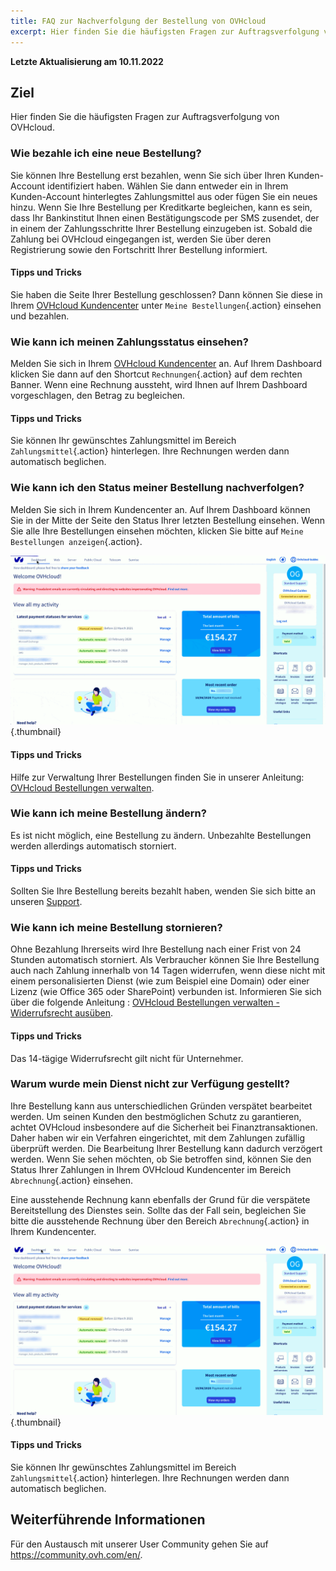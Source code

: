```yaml
---
title: FAQ zur Nachverfolgung der Bestellung von OVHcloud
excerpt: Hier finden Sie die häufigsten Fragen zur Auftragsverfolgung von OVHcloud
---
```


**Letzte Aktualisierung am 10.11.2022**

## Ziel

Hier finden Sie die häufigsten Fragen zur Auftragsverfolgung von OVHcloud.

### Wie bezahle ich eine neue Bestellung?

Sie können Ihre Bestellung erst bezahlen, wenn Sie sich über Ihren Kunden-Account identifiziert haben. Wählen Sie dann entweder ein in Ihrem Kunden-Account hinterlegtes Zahlungsmittel aus oder fügen Sie ein neues hinzu. Wenn Sie Ihre Bestellung per Kreditkarte begleichen, kann es sein, dass Ihr Bankinstitut Ihnen einen Bestätigungscode per SMS zusendet, der in einem der Zahlungsschritte Ihrer Bestellung einzugeben ist. Sobald die Zahlung bei OVHcloud eingegangen ist, werden Sie über deren Registrierung sowie den Fortschritt Ihrer Bestellung informiert.

#### Tipps und Tricks

Sie haben die Seite Ihrer Bestellung geschlossen? Dann können Sie diese in Ihrem [OVHcloud Kundencenter](https://www.ovh.com/auth/?action=gotomanager&from=https://www.ovh.de/&ovhSubsidiary=de) unter `Meine Bestellungen`{.action} einsehen und bezahlen.

### Wie kann ich meinen Zahlungsstatus einsehen?

Melden Sie sich in Ihrem [OVHcloud Kundencenter](https://www.ovh.com/auth/?action=gotomanager&from=https://www.ovh.de/&ovhSubsidiary=de) an. Auf Ihrem Dashboard klicken Sie dann auf den Shortcut `Rechnungen`{.action} auf dem rechten Banner. Wenn eine Rechnung aussteht, wird Ihnen auf Ihrem Dashboard vorgeschlagen, den Betrag zu begleichen.

#### Tipps und Tricks

Sie können Ihr gewünschtes Zahlungsmittel im Bereich `Zahlungsmittel`{.action} hinterlegen. Ihre Rechnungen werden dann automatisch beglichen.

### Wie kann ich den Status meiner Bestellung nachverfolgen?

Melden Sie sich in Ihrem Kundencenter an. Auf Ihrem Dashboard können Sie in der Mitte der Seite den Status Ihrer letzten Bestellung einsehen. Wenn Sie alle Ihre Bestellungen einsehen möchten, klicken Sie bitte auf `Meine Bestellungen anzeigen`{.action}.

![Bestellung nachverfolgen](images/order_final-min.gif){.thumbnail}

#### Tipps und Tricks
Hilfe zur Verwaltung Ihrer Bestellungen finden Sie in unserer Anleitung: [OVHcloud Bestellungen verwalten](https://docs.ovh.com/de/billing/bestellungen-verwalten-ovh/).

### Wie kann ich meine Bestellung ändern?

Es ist nicht möglich, eine Bestellung zu ändern. Unbezahlte Bestellungen werden allerdings automatisch storniert.

#### Tipps und Tricks

Sollten Sie Ihre Bestellung bereits bezahlt haben, wenden Sie sich bitte an unseren [Support](https://www.ovhcloud.com/de/contact/).


### Wie kann ich meine Bestellung stornieren?

Ohne Bezahlung Ihrerseits wird Ihre Bestellung nach einer Frist von 24 Stunden automatisch storniert.
Als Verbraucher können Sie Ihre Bestellung auch nach Zahlung innerhalb von 14 Tagen widerrufen, wenn diese nicht mit einem personalisierten Dienst (wie zum Beispiel eine Domain) oder einer Lizenz (wie Office 365 oder SharePoint) verbunden ist. Informieren Sie sich über die folgende Anleitung : [OVHcloud Bestellungen verwalten - Widerrufsrecht ausüben](https://docs.ovh.com/de/billing/bestellungen-verwalten-ovh/#widerrufsrechts-ausuben).

#### Tipps und Tricks

Das 14-tägige Widerrufsrecht gilt nicht für Unternehmer.

### Warum wurde mein Dienst nicht zur Verfügung gestellt?

Ihre Bestellung kann aus unterschiedlichen Gründen verspätet bearbeitet werden.
Um seinen Kunden den bestmöglichen Schutz zu garantieren, achtet OVHcloud insbesondere auf die Sicherheit bei Finanztransaktionen. Daher haben wir ein Verfahren eingerichtet, mit dem Zahlungen zufällig überprüft werden. Die Bearbeitung Ihrer Bestellung kann dadurch verzögert werden. Wenn Sie sehen möchten, ob Sie betroffen sind, können Sie den Status Ihrer Zahlungen in Ihrem OVHcloud Kundencenter im Bereich `Abrechnung`{.action} einsehen.

Eine ausstehende Rechnung kann ebenfalls der Grund für die verspätete Bereitstellung des Dienstes sein. Sollte das der Fall sein, begleichen Sie bitte die ausstehende Rechnung über den Bereich `Abrechnung`{.action} in Ihrem Kundencenter.

![Dienst gestellt](images/billing_final_0.gif){.thumbnail}

#### Tipps und Tricks

Sie können Ihr gewünschtes Zahlungsmittel im Bereich `Zahlungsmittel`{.action} hinterlegen. Ihre Rechnungen werden dann automatisch beglichen.

## Weiterführende Informationen

Für den Austausch mit unserer User Community gehen Sie auf <https://community.ovh.com/en/>.
